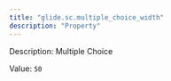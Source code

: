 ```yaml
---
title: "glide.sc.multiple_choice_width"
description: "Property"
---
```


Description: Multiple Choice

Value: `50`